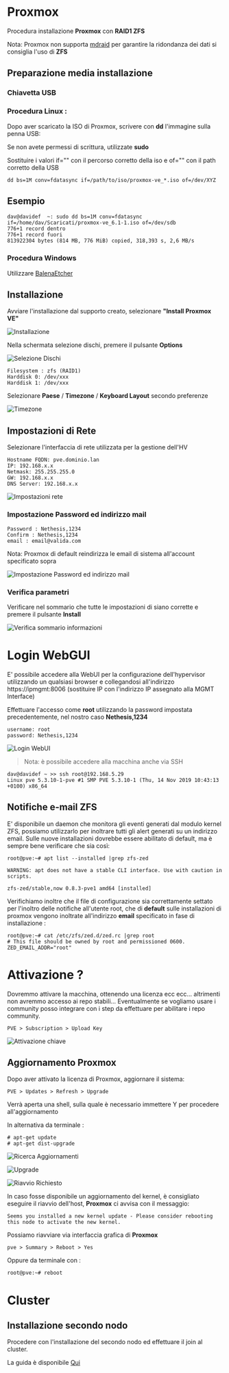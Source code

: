 # Proxmox

Procedura installazione **Proxmox** con **RAID1 ZFS**

Nota: Proxmox non supporta [mdraid](https://pve.proxmox.com/wiki/Software_RAID) per garantire la ridondanza dei dati si consiglia l'uso di **ZFS**


## Preparazione media installazione

### Chiavetta USB

### Procedura Linux :
Dopo aver scaricato la ISO di Proxmox, scrivere con **dd** l'immagine sulla penna USB:

Se non avete permessi di scrittura, utilizzate **sudo**

Sostituire i valori if="" con il percorso corretto della iso e of="" con il path corretto della USB

```dd bs=1M conv=fdatasync if=/path/to/iso/proxmox-ve_*.iso of=/dev/XYZ```

## Esempio

```
dav@davidef  ~: sudo dd bs=1M conv=fdatasync if=/home/dav/Scaricati/proxmox-ve_6.1-1.iso of=/dev/sdb
776+1 record dentro
776+1 record fuori
813922304 bytes (814 MB, 776 MiB) copied, 318,393 s, 2,6 MB/s
```

### Procedura Windows

Utilizzare [BalenaEtcher](https://www.balena.io/etcher/)

## Installazione

Avviare l'installazione dal supporto creato, selezionare **"Install Proxmox VE"**

![Installazione](img/pve-grub-menu.png)

Nella schermata selezione dischi, premere il pulsante **Options** 

![Selezione Dischi](img/pve-select-target-disk.png)

```
Filesystem : zfs (RAID1)
Harddisk 0: /dev/xxx
Harddisk 1: /dev/xxx
```

Selezionare **Paese** / **Timezone** / **Keyboard Layout** secondo preferenze

![Timezone](img/pve-select-location.png)

## Impostazioni di Rete

Selezionare l'interfaccia di rete utilizzata per la gestione dell'HV

```
Hostname FQDN: pve.dominio.lan
IP: 192.168.x.x
Netmask: 255.255.255.0
GW: 192.168.x.x
DNS Server: 192.168.x.x
```

![Impostazioni rete](img/pve-setup-network.png)

### Impostazione Password ed indirizzo mail

```
Password : Nethesis,1234
Confirm : Nethesis,1234
email : email@valida.com
```

Nota: Proxmox di default reindirizza le email di sistema all'account specificato sopra 

![Impostazione Password ed indirizzo mail](img/pve-set-password.png)
### Verifica parametri

Verificare nel sommario che tutte le impostazioni di siano corrette e premere il pulsante **Install**

![Verifica sommario informazioni](img/pve-install-summary.png)

# Login WebGUI

E' possibile accedere alla WebUI per la configurazione dell'hypervisor utilizzando un qualsiasi browser e collegandosi all'indirizzo https://ipmgmt:8006 (sostituire IP con l'indirizzo IP assegnato alla MGMT Interface)

Effettuare l'accesso come **root** utilizzando la password impostata precedentemente, nel nostro caso **Nethesis,1234**

```
username: root
password: Nethesis,1234
```

![Login WebUI](img/pve-login-web.png)

> Nota: è possibile accedere alla macchina anche via SSH

```
dav@davidef ~ >> ssh root@192.168.5.29
Linux pve 5.3.10-1-pve #1 SMP PVE 5.3.10-1 (Thu, 14 Nov 2019 10:43:13 +0100) x86_64
```

## Notifiche e-mail ZFS

E' disponibile un daemon che monitora gli eventi generati dal modulo kernel ZFS, possiamo utilizzarlo per inoltrare tutti gli alert generati su un indirizzo email.
Sulle nuove installazioni dovrebbe essere abilitato di default, ma è sempre bene verificare che sia così:

```
root@pve:~# apt list --installed |grep zfs-zed

WARNING: apt does not have a stable CLI interface. Use with caution in scripts.

zfs-zed/stable,now 0.8.3-pve1 amd64 [installed]
```
Verifichiamo inoltre che il file di configurazione sia correttamente settato per l'inoltro delle notifiche all'utente root, che di **default** sulle installazioni di proxmox vengono inoltrate all'indirizzo **email** specificato in fase di installazione :

```
root@pve:~# cat /etc/zfs/zed.d/zed.rc |grep root
# This file should be owned by root and permissioned 0600.
ZED_EMAIL_ADDR="root"
```

# Attivazione ?

Dovremmo attivare la macchina, ottenendo una licenza ecc ecc... altrimenti non avremmo accesso ai repo stabili... Eventualmente se vogliamo usare i community posso integrare con i step da effettuare per abilitare i repo community.

```PVE > Subscription > Upload Key```

![Attivazione chiave](img/pve-sub-key.png)

## Aggiornamento Proxmox

Dopo aver attivato la licenza di Proxmox, aggiornare il sistema:

```PVE > Updates > Refresh > Upgrade```

Verrà aperta una shell, sulla quale è necessario immettere Y per procedere all'aggiornamento

In alternativa da terminale :

```
# apt-get update
# apt-get dist-upgrade
```

![Ricerca Aggiornamenti](img/pve-update-1.png)

![Upgrade](img/pve-update-2.png)

![Riavvio Richiesto](img/pve-update-3.png)

In caso fosse disponibile un aggiornamento del kernel, è consigliato eseguire il riavvio dell'host, **Proxmox** ci avvisa con il messaggio:

```
Seems you installed a new kernel update - Please consider rebooting this node to activate the new kernel.
```
Possiamo riavviare via interfaccia grafica di **Proxmox**

 ``` pve > Summary > Reboot > Yes ```
 
 Oppure da terminale con :

```root@pve:~# reboot ```

# Cluster

## Installazione secondo nodo

Procedere con l'installazione del secondo nodo ed effettuare il join al cluster.

La guida è disponibile [Qui](join-cluster.md)
